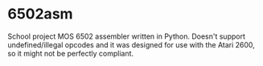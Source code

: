 # 6502asm

School project MOS 6502 assembler written in Python. Doesn't support undefined/illegal opcodes and it was designed for use with the Atari 2600, so it might not be perfectly compliant.
